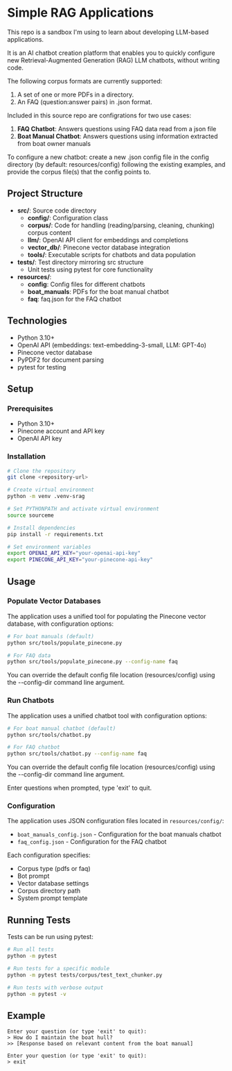 # Simple RAG Applications

This repo is a sandbox I'm using to learn about developing LLM-based applications.

It is an AI chatbot creation platform that enables you to quickly configure new Retrieval-Augmented Generation (RAG) LLM chatbots, without writing code.

The following corpus formats are currently supported:

1. A set of one or more PDFs in a directory.
2. An FAQ (question:answer pairs) in .json format.

Included in this source repo are configrations for two use cases:

1. **FAQ Chatbot**: Answers questions using FAQ data read from a json file
2. **Boat Manual Chatbot**: Answers questions using information extracted from boat owner manuals

To configure a new chatbot: create a new .json config file in the config directory (by default: resources/config) following the existing examples, and provide the corpus file(s) that the config points to.

## Project Structure

- **src/**: Source code directory
  - **config/**: Configuration class
  - **corpus/**: Code for handling (reading/parsing, cleaning, chunking) corpus content
  - **llm/**: OpenAI API client for embeddings and completions
  - **vector_db/**: Pinecone vector database integration
  - **tools/**: Executable scripts for chatbots and data population
- **tests/**: Test directory mirroring src structure
  - Unit tests using pytest for core functionality
- **resources/**:
  - **config**: Config files for different chatbots
  - **boat_manuals**: PDFs for the boat manual chatbot
  - **faq**: faq.json for the FAQ chatbot

## Technologies

- Python 3.10+
- OpenAI API (embeddings: text-embedding-3-small, LLM: GPT-4o)
- Pinecone vector database
- PyPDF2 for document parsing
- pytest for testing

## Setup

### Prerequisites
- Python 3.10+
- Pinecone account and API key
- OpenAI API key

### Installation

```bash
# Clone the repository
git clone <repository-url>

# Create virtual environment
python -m venv .venv-srag

# Set PYTHONPATH and activate virtual environment
source sourceme

# Install dependencies
pip install -r requirements.txt

# Set environment variables
export OPENAI_API_KEY="your-openai-api-key"
export PINECONE_API_KEY="your-pinecone-api-key"
```

## Usage

### Populate Vector Databases

The application uses a unified tool for populating the Pinecone vector database, with configuration options:

```bash
# For boat manuals (default)
python src/tools/populate_pinecone.py

# For FAQ data
python src/tools/populate_pinecone.py --config-name faq
```

You can override the default config file location (resources/config) using the --config-dir command line argument.

### Run Chatbots

The application uses a unified chatbot tool with configuration options:

```bash
# For boat manual chatbot (default)
python src/tools/chatbot.py

# For FAQ chatbot
python src/tools/chatbot.py --config-name faq
```

You can override the default config file location (resources/config) using the --config-dir command line argument.

Enter questions when prompted, type 'exit' to quit.

### Configuration

The application uses JSON configuration files located in `resources/config/`:

- `boat_manuals_config.json` - Configuration for the boat manuals chatbot
- `faq_config.json` - Configuration for the FAQ chatbot

Each configuration specifies:
- Corpus type (pdfs or faq)
- Bot prompt
- Vector database settings
- Corpus directory path
- System prompt template

## Running Tests

Tests can be run using pytest:

```bash
# Run all tests
python -m pytest

# Run tests for a specific module
python -m pytest tests/corpus/test_text_chunker.py

# Run tests with verbose output
python -m pytest -v
```

## Example

```
Enter your question (or type 'exit' to quit):
> How do I maintain the boat hull?
>> [Response based on relevant content from the boat manual]

Enter your question (or type 'exit' to quit):
> exit
```
